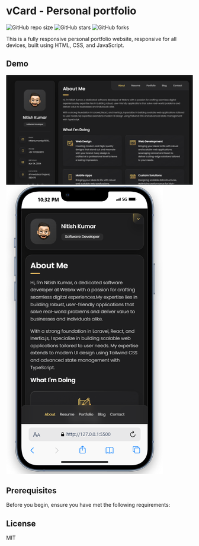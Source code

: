 # vCard - Personal portfolio

![GitHub repo size](https://github.com/Nitish3571/portfolio-dark.git)
![GitHub stars](https://github.com/Nitish3571/portfolio-dark.git)
![GitHub forks](https://github.com/Nitish3571/portfolio-dark.git)

This is a fully responsive personal portfolio website, responsive for all devices, built using HTML, CSS, and JavaScript.

## Demo

![Desktop Demo](./website-demo-image/desktop.png "Desktop Demo")
![Mobile Demo](./website-demo-image/mobile.png "Mobile Demo")

## Prerequisites

Before you begin, ensure you have met the following requirements:

## License

MIT
